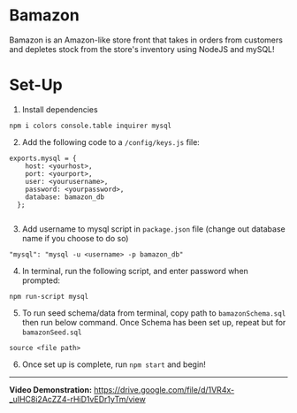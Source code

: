 # Bamazon
Bamazon is an Amazon-like store front that takes in orders from customers and depletes stock from the store's inventory using NodeJS and mySQL!

# Set-Up
1. Install dependencies
```
npm i colors console.table inquirer mysql
```

2. Add the following code to a `/config/keys.js` file:
```
exports.mysql = {
    host: <yourhost>,
    port: <yourport>,
    user: <yourusername>,
    password: <yourpassword>,
    database: bamazon_db
  };
  
```

3. Add username to mysql script in `package.json` file (change out database name if you choose to do so)
```
"mysql": "mysql -u <username> -p bamazon_db"
```

4. In terminal, run the following script, and enter password when prompted:
```
npm run-script mysql
```

5. To run seed schema/data from terminal, copy path to `bamazonSchema.sql` then run below command. Once Schema has been set up, repeat but for `bamazonSeed.sql`
```
source <file path>
```

6. Once set up is complete, run `npm start` and begin! 

***
<strong>Video Demonstration:</strong> https://drive.google.com/file/d/1VR4x-_uIHC8i2AcZZ4-rHiD1vEDr1yTm/view
